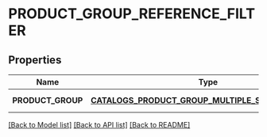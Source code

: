 # PRODUCT_GROUP_REFERENCE_FILTER

## Properties
Name | Type | Description | Notes
------------ | ------------- | ------------- | -------------
**PRODUCT_GROUP** | [**CATALOGS_PRODUCT_GROUP_MULTIPLE_STRING_CRITERIA**](.md) |  | [default to null]

[[Back to Model list]](../README.md#documentation-for-models) [[Back to API list]](../README.md#documentation-for-api-endpoints) [[Back to README]](../README.md)


